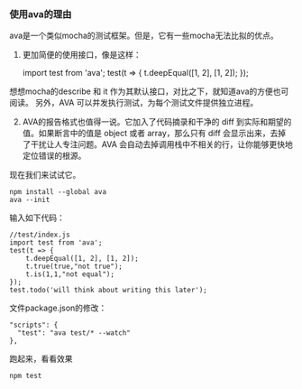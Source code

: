### 使用ava的理由

ava是一个类似mocha的测试框架。但是，它有一些mocha无法比拟的优点。

1. 更加简便的使用接口，像是这样：

	import test from 'ava';
	test(t => {
	    t.deepEqual([1, 2], [1, 2]);
	});

想想mocha的describe 和 it 作为其默认接口，对比之下，就知道ava的方便也可阅读。
另外，AVA 可以并发执行测试，为每个测试文件提供独立进程。

2. AVA的报告格式也值得一说。它加入了代码摘录和干净的 diff 到实际和期望的值。如果断言中的值是 object 或者 array，那么只有 diff 会显示出来，去掉了干扰让人专注问题。AVA 会自动去掉调用栈中不相关的行，让你能够更快地定位错误的根源。

现在我们来试试它。

	npm install --global ava
	ava --init

输入如下代码：

	//test/index.js
	import test from 'ava';
	test(t => {
		t.deepEqual([1, 2], [1, 2]);
		t.true(true,"not true");
		t.is(1,1,"not equal");
	});
	test.todo('will think about writing this later');

文件package.json的修改：

	"scripts": {
	  "test": "ava test/* --watch"
	},

跑起来，看看效果

	npm test
